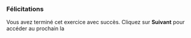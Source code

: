 ### Félicitations

Vous avez terminé cet exercice avec succès. Cliquez sur **Suivant** pour accéder au prochain la